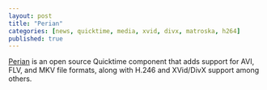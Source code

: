 ```yaml
---
layout: post
title: "Perian"
categories: [news, quicktime, media, xvid, divx, matroska, h264]
published: true
---
```


[Perian](http://perian.org/#detail) is an open source Quicktime component that adds support for AVI, FLV, and MKV file formats, along with H.246 and XVid/DivX support among others.
